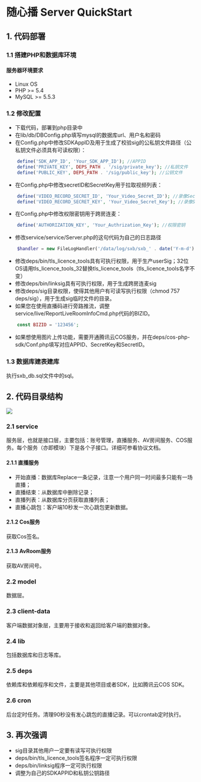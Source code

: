 # 随心播 Server QuickStart

## 1. 代码部署

### 1.1 搭建PHP和数据库环境

#### 服务器环境要求 

* Linux OS
* PHP >= 5.4
* MySQL >= 5.5.3

### 1.2 修改配置

* 下载代码，部署到php目录中
* 在lib/db/DBConfig.php填写mysql的数据库url、用户名和密码
* 在Config.php中修改SDKAppID及用于生成了校验sig的公私钥文件路径（公私钥文件必须具有可读权限）：
```php
	define('SDK_APP_ID', 'Your_SDK_APP_ID'); //APPID
	define('PRIVATE_KEY', DEPS_PATH . '/sig/private_key'); //私钥文件
	define('PUBLIC_KEY', DEPS_PATH . '/sig/public_key'); //公钥文件
```
* 在Config.php中修改secretID和SecretKey用于拉取视频列表：
```php
    define('VIDEO_RECORD_SECRET_ID', 'Your_Video_Secret_ID'); //录像Secret ID
    define('VIDEO_RECORD_SECRET_KEY', 'Your_Video_Secret_Key'); //录像Secret Key
```
* 在Config.php中修改权限密钥用于跨房连麦：
```php
    define('AUTHORIZATION_KEY', 'Your_Authrization_Key'); //权限密钥
```
* 修改service/service/Server.php的这句代码为自己的日志路径
```php
	$handler = new FileLogHandler('/data/log/sxb/sxb_' . date('Y-m-d') . '.log');
```
* 修改deps/bin/tls_licence_tools具有可执行权限，用于生产userSig；32位OS请用tls_licence_tools_32替换tls_licence_tools（tls_licence_tools名字不变）
* 修改deps/bin/linksig具有可执行权限，用于生成跨房连麦sig
* 修改deps/sig目录权限，使得其他用户有可读写执行权限（chmod 757 deps/sig），用于生成sig临时文件的目录。
* 如果您在使用直播码进行旁路推流，调整service/live/ReportLiveRoomInfoCmd.php代码的BIZID。
```php
	const BIZID = '123456';
```
* 如果想使用图片上传功能，需要开通腾讯云COS服务，并在deps/cos-php-sdk/Conf.php填写对应APPID、SecretKey和SecretID。

### 1.3 数据库建表建库

执行sxb_db.sql文件中的sql。

## 2. 代码目录结构

![](https://mc.qcloudimg.com/static/img/0413205b36b65645ef4a5ddd8135198c/2.png)

### 2.1 service 

服务层，也就是接口层，主要包括：账号管理，直播服务、AV房间服务、COS服务。每个服务（亦即模块）下是各个子接口。详细可参看协议文档。

#### 2.1.1 直播服务

- 开始直播：数据库Replace一条记录，注意一个用户同一时间最多只能有一场直播；
- 直播结束：从数据库中删除记录；
- 直播列表：从数据库分页获取直播列表；
- 直播心跳包：客户端10秒发一次心跳包更新数据。

#### 2.1.2 Cos服务

获取Cos签名。

#### 2.1.3 AvRoom服务

获取AV房间号。


### 2.2 model 

数据层。

### 2.3 client-data 

客户端数据对象层，主要用于接收和返回给客户端的数据对象。

### 2.4 lib 

包括数据库和日志等库。

### 2.5 deps 

依赖库和依赖程序和文件，主要是其他项目或者SDK，比如腾讯云COS SDK。

### 2.6 cron 
后台定时任务。清理90秒没有发心跳包的直播记录。可以crontab定时执行。

## 3. 再次强调
 
 * sig目录其他用户一定要有读写可执行权限
 * deps/bin/tls_licence_tools签名程序一定可执行权限
 * deps/bin/linksig程序一定可执行权限
 * 调整为自己的SDKAPPID和私钥公钥路径